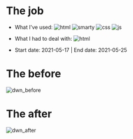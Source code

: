 <!---<img src="https://i.imgur.com/usnaDlf.png" alt="before" width="75%"/>--->

# The job

- What I've used: 
![html](https://img.shields.io/badge/-HTML-05122A?style=flat&logo=HTML5)
![smarty](https://img.shields.io/badge/-Smarty-05122A?style=flat&logo=)
![css](https://img.shields.io/badge/-CSS-05122A?style=flat&logo=CSS3&logoColor=1572B6)
![js](https://img.shields.io/badge/-JavaScript-05122A?style=flat&logo=javascript)

- What I had to deal with: ![html](https://img.shields.io/badge/-PHP-05122A?style=flat&logo=PHP)

- Start date: 2021-05-17 | End date: 2021-05-25

# The before

![dwn_before](https://i.imgur.com/usnaDlf.png)

# The after

![dwn_after](https://i.imgur.com/MhvidbM.png)
